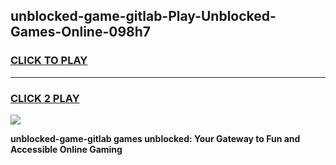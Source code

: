 
## unblocked-game-gitlab-Play-Unblocked-Games-Online-098h7
<h3>
<a href="https://premium76.site?title=unblocked-game-gitlab&ref=25A">CLICK TO PLAY</a></h3>
<hr>

<h3>
<a href="https://premium76.site?title=unblocked-game-gitlab&ref=25A">CLICK 2 PLAY</a>
  
</h3>

<a href="https://premium76.site?title=unblocked-game-gitlab&ref=25A"><img src="https://clearcache.store/games.png"></a>


**unblocked-game-gitlab games unblocked: Your Gateway to Fun and Accessible Online Gaming**
